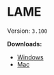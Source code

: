 LAME
===

Version: `3.100`

**Downloads:**

- [Windows][1]
- [Mac][2]

[1]: http://www.rarewares.org/mp3-lame-bundle.php
[2]: http://xact.scottcbrown.org
